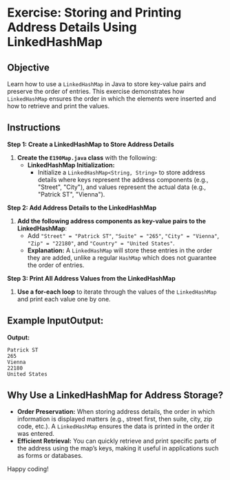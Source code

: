 # Exercise: Storing and Printing Address Details Using LinkedHashMap

## Objective

Learn how to use a `LinkedHashMap` in Java to store key-value pairs and preserve the order of entries. This exercise
demonstrates how `LinkedHashMap` ensures the order in which the elements were inserted and how to retrieve and print the
values.

## Instructions

**Step 1: Create a LinkedHashMap to Store Address Details**

1. **Create the `E190Map.java` class** with the following:
    - **LinkedHashMap Initialization:**
        - Initialize a `LinkedHashMap<String, String>` to store address details where keys represent the address
          components (e.g., "Street", "City"), and values represent the actual data (e.g., "Patrick ST", "Vienna").

**Step 2: Add Address Details to the LinkedHashMap**

1. **Add the following address components as key-value pairs to the LinkedHashMap**:
    - Add `"Street" = "Patrick ST"`, `"Suite" = "265"`, `"City" = "Vienna"`, `"Zip" = "22180"`,
      and `"Country" = "United States"`.
    - **Explanation:** A `LinkedHashMap` will store these entries in the order they are added, unlike a
      regular `HashMap` which does not guarantee the order of entries.

**Step 3: Print All Address Values from the LinkedHashMap**

1. **Use a for-each loop** to iterate through the values of the `LinkedHashMap` and print each value one by one.

## Example InputOutput:

**Output:**

```plaintext
Patrick ST
265
Vienna
22180
United States
```

## Why Use a LinkedHashMap for Address Storage?

- **Order Preservation:** When storing address details, the order in which information is displayed matters (e.g.,
  street first, then suite, city, zip code, etc.). A `LinkedHashMap` ensures the data is printed in the order it was
  entered.
- **Efficient Retrieval:** You can quickly retrieve and print specific parts of the address using the map’s keys, making
  it useful in applications such as forms or databases.

Happy coding!
